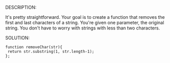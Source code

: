 DESCRIPTION:

It's pretty straightforward. Your goal is to create a function that removes the first and last characters of a string. You're given one parameter, the original string. You don't have to worry with strings with less than two characters.

SOLUTION:
```
function removeChar(str){
 return str.substring(1, str.length-1);
};
```
